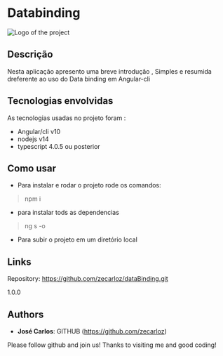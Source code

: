 
# Databinding

![Logo of the project](https://encrypted-tbn0.gstatic.com/images?q=tbn%3AANd9GcQaoquUqPG9kILqR19fpt4yvHkiZjR1EvXrPA&usqp=CAU)

## Descrição

Nesta aplicação apresento uma breve introdução ,
Simples e resumida dreferente ao uso do Data binding em Angular-cli


## Tecnologias envolvidas

As tecnologias usadas no projeto foram : 
* Angular/cli v10
* nodejs v14
* typescript 4.0.5 ou posterior

## Como usar

* Para instalar e rodar o projeto rode os comandos: 
>    npm i
* para instalar tods as dependencias
>    ng s -o
* Para subir o projeto em um diretório local


## Links
  
   Repository: https://github.com/zecarloz/dataBinding.git



1.0.0


## Authors

* **José Carlos**: GITHUB (https://github.com/zecarloz)


Please follow github and join us!
Thanks to visiting me and good coding!
